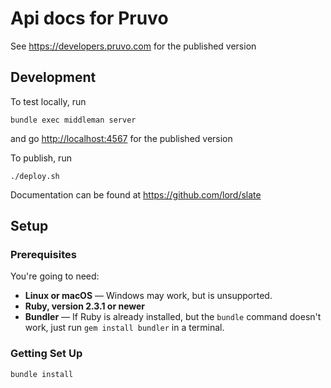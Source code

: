 # Api docs for Pruvo

See <a href="https://developers.pruvo.com">https://developers.pruvo.com<a/> for the published version

## Development

To test locally, run 

```shell
bundle exec middleman server
```

and go <a href="http://localhost:4567">http://localhost:4567<a/> for the published version

To publish, run

```shell
./deploy.sh
```

Documentation can be found at <a href="https://github.com/lord/slate">https://github.com/lord/slate<a/>

## Setup

### Prerequisites

You're going to need:

 - **Linux or macOS** — Windows may work, but is unsupported.
 - **Ruby, version 2.3.1 or newer**
 - **Bundler** — If Ruby is already installed, but the `bundle` command doesn't work, just run `gem install bundler` in a terminal.

### Getting Set Up

```shell
bundle install
```
